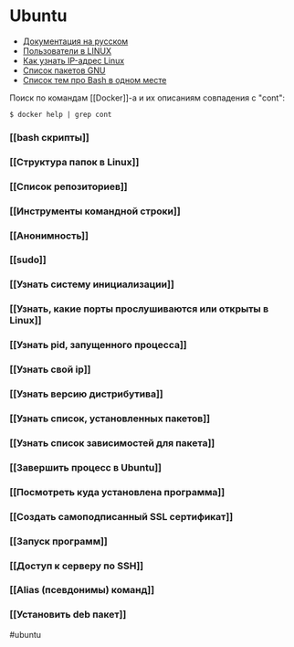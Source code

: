 # Ubuntu
- [Документация на русском](https://help.ubuntu.ru/wiki/%D1%81%D0%B8%D1%81%D1%82%D0%B5%D0%BC%D0%B0)
- [Пользователи в LINUX](https://techlist.top/linux-users-types-of-users/)
- [Как узнать IP-адрес Linux](https://losst.ru/kak-uznat-ip-adres-linux)
- [Список пакетов GNU](https://www.gnu.org/software/software.html#allgnupkgs)
- [Список тем про Bash в одном месте](https://github.com/jlevy/the-art-of-command-line/blob/master/README-ru.md)


Поиск по командам [[Docker]]-a и их описаниям совпадения с "cont":
```
$ docker help | grep cont
```

### [[bash скрипты]]
### [[Структура папок в Linux]]
### [[Список репозиториев]]
### [[Инструменты командной строки]]
### [[Анонимность]]
### [[sudo]]
### [[Узнать систему инициализации]]
### [[Узнать, какие порты прослушиваются или открыты в Linux]]
### [[Узнать pid, запущенного процесса]]
### [[Узнать свой ip]]
### [[Узнать версию дистрибутива]]
### [[Узнать список, установленных пакетов]]
### [[Узнать список зависимостей для пакета]]
### [[Завершить процесс в Ubuntu]]
### [[Посмотреть куда установлена программа]]
### [[Создать самоподписанный SSL сертификат]]
### [[Запуск программ]]
### [[Доступ к серверу по SSH]]
### [[Alias (псевдонимы) команд]]

### [[Установить deb пакет]]

#ubuntu